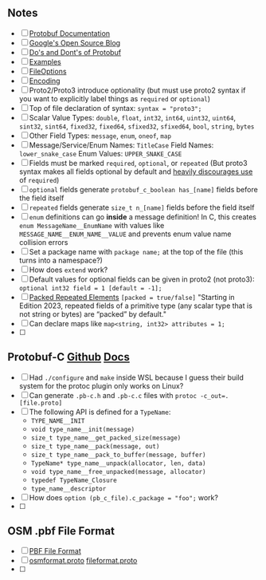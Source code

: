 ## Notes
- [ ] [Protobuf Documentation](https://protobuf.dev/overview/)
- [ ] [Google's Open Source Blog](https://google-opensource.blogspot.com/2008/07/protocol-buffers-googles-data.html)
- [ ] [Do's and Dont's of Protobuf](https://protobuf.dev/best-practices/dos-donts/)
- [ ] [Examples](https://github.com/protocolbuffers/protobuf/tree/main/examples)
- [ ] [FileOptions](https://github.com/protocolbuffers/protobuf/blob/v27.0/src/google/protobuf/descriptor.proto#L429) 
- [ ] [Encoding](https://protobuf.dev/programming-guides/encoding/)
- [ ] Proto2/Proto3 introduce optionality (but must use proto2 syntax if you want to explicitly label things as `required` or `optional`)
- [ ] Top of file declaration of syntax: `syntax = "proto3";`
- [ ] Scalar Value Types: `double`, `float`, `int32`, `int64`, `uint32`, `uint64`, `sint32`, `sint64`, `fixed32`, `fixed64`, `sfixed32`, `sfixed64`, `bool`, `string`, `bytes`
- [ ] Other Field Types: `message`, `enum`, `oneof`, `map`
- [ ] Message/Service/Enum Names: `TitleCase` Field Names: `lower_snake_case` Enum Values: `UPPER_SNAKE_CASE`
- [ ] Fields must be marked `required`, `optional`, or `repeated` (But proto3 syntax makes all fields optional by default and [heavily discourages use](https://buf.build/blog/totw-8-never-use-required) of `required`)
- [ ] `optional` fields generate `protobuf_c_boolean has_[name]` fields before the field itself
- [ ] `repeated` fields generate `size_t n_[name]` fields before the field itself
- [ ] `enum` definitions can go **inside** a message definition! In C, this creates `enum MessageName__EnumName` with values like `MESSAGE_NAME__ENUM_NAME__VALUE` and prevents enum value name collision errors
- [ ] Set a package name with `package name;` at the top of the file (this turns into a namespace?)
- [ ] How does `extend` work?
- [ ] Default values for optional fields can be given in proto2 (not proto3): `optional int32 field = 1 [default = -1];`
- [ ] [Packed Repeated Elements](https://protobuf.dev/programming-guides/encoding/#repeated) `[packed = true/false]` "Starting in Edition 2023, repeated fields of a primitive type (any scalar type that is not string or bytes) are “packed” by default."
- [ ] Can declare maps like `map<string, int32> attributes = 1;`
- [ ] 
## Protobuf-C [Github](https://github.com/protobuf-c/protobuf-c) [Docs](https://protobuf-c.github.io/protobuf-c/)
- [ ] Had `./configure` and `make` inside WSL because I guess their build system for the protoc plugin only works on Linux?
- [ ] Can generate `.pb-c.h` and `.pb-c.c` files with `protoc -c_out=. [file.proto]`
- [ ] The following API is defined for a `TypeName`:
	- `TYPE_NAME__INIT`
	- `void type_name__init(message)`
	- `size_t type_name__get_packed_size(message)`
	- `size_t type_name__pack(message, out)`
	- `size_t type_name__pack_to_buffer(message, buffer)`
	- `TypeName* type_name__unpack(allocator, len, data)`
	- `void type_name__free_unpacked(message, allocator)`
	- `typedef TypeName_Closure`
	- `type_name__descriptor`
- [ ] How does `option (pb_c_file).c_package = "foo";` work?
- [ ] 
## OSM .pbf File Format
- [ ] [PBF File Format](https://wiki.openstreetmap.org/wiki/PBF_Format)
- [ ] [osmformat.proto](https://github.com/openstreetmap/OSM-binary/blob/master/osmpbf/osmformat.proto) [fileformat.proto](https://github.com/openstreetmap/OSM-binary/blob/master/osmpbf/fileformat.proto)
- [ ] 